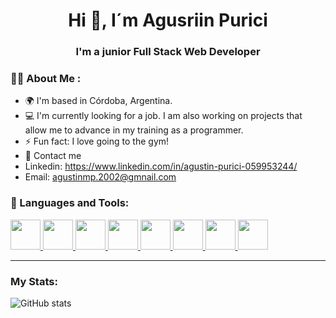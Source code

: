 <div> 
<h1 align="center">Hi 👋, I´m Agusriin Purici</h1>
</div>
<h3 align="center">I'm a junior Full Stack Web Developer</h3>

### 🙋‍♂️ About Me :

- 🌍 I'm based in Córdoba, Argentina.
- 💻 I'm currently looking for a job. I am also working on projects that allow me to advance in my training as a programmer. 
- ⚡ Fun fact: I love going to the gym!
- 📩 Contact me 
- Linkedin: https://www.linkedin.com/in/agustin-purici-059953244/
- Email: agustinmp.2002@gmnail.com

<div align="left">
<h3>🚀 Languages and Tools:</h3>
<p align="left"> 
     <a href="https://developer.mozilla.org/en-US/docs/Web/JavaScript" target="_blank"> <img src="https://img.icons8.com/color/48/000000/javascript.png" width="48" height="48"/> </a> 
    <a href="https://www.w3schools.com/html/" target="_blank"> <img src="https://img.icons8.com/color/48/000000/html-5.png" width="48" height="48"/> </a> 
    <a href="https://www.w3schools.com/css/" target="_blank"> <img src="https://img.icons8.com/color/48/000000/css3.png" width="48" height="48"/> </a> 
    <a href="https://nodejs.org" target="_blank"> <img src="https://i.imgur.com/XX8lvL7.png" width="48" height="48"/> </a>   
    <a href="https://git-scm.com/" target="_blank"> <img src="https://img.icons8.com/color/48/000000/git.png" width="48" height="48"/> </a> 
    <a href="https://es.reactjs.org" target="_blank"> <img src="https://img.icons8.com/color/452/react-native.png" width="48" height="48"/> </a> 
    <a href="https://es.redux.js.org" target="_blank"> <img src="https://img.icons8.com/color/48/000000/redux.png" width="48" height="48"/> </a>  
    <a href="https://www.postgresql.org" target="_blank"> <img src="https://img.icons8.com/color/344/postgreesql.png" width="48" height="48"/> </a> 
  </p>
</div>

---

### My Stats:

![GitHub stats](https://github-readme-stats.vercel.app/api?username=aguspurici&show_icons=true)  
